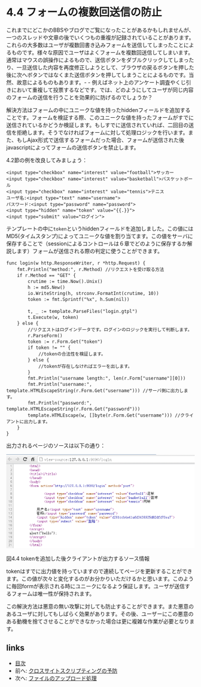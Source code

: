 # 4.4 フォームの複数回送信の防止

これまでにどこかのBBSやブログでご覧になったことがあるかもしれませんが、一つのスレッドや文章の後でいくつもの重複が記録されていることがあります。これらの大多数はユーザが複数回書き込みフォームを送信してしまったことによるものです。様々な原因でユーザはよくフォームを複数回送信してしまいます。通常はマウスの誤操作によるもので、送信ボタンをダブルクリックしてしまったり、一旦送信した内容を再度修正しようとして、ブラウザの戻るボタンを押した後に次へボタンではなくまた送信ボタンを押してしまうことによるものです。当然、故意によるものもあります。- - 例えばネット上のアンケート調査やくじ引きにおいて重複して投票するなどです。では、どのようにしてユーザが同じ内容のフォームの送信を行うことを効果的に防げるのでしょうか？

解決方法はフォームの中にユニークな値を持ったhiddenフィールドを追加することです。フォームを検証する際、このユニークな値を持ったフォームがすでに送信されているかどうか検証します。もしすでに送信されていれば、二回目の送信を拒絶します。そうでなければフォームに対して処理ロジックを行います。また、もしAjax形式で送信するフォームだった場合、フォームが送信された後javascriptによってフォームの送信ボタンを禁止します。

4.2節の例を改良してみましょう：

	<input type="checkbox" name="interest" value="football">サッカー
	<input type="checkbox" name="interest" value="basketball">バスケットボール
	<input type="checkbox" name="interest" value="tennis">テニス
	ユーザ名:<input type="text" name="username">
	パスワード:<input type="password" name="password">
	<input type="hidden" name="token" value="{{.}}">
	<input type="submit" value="ログイン">

テンプレートの中に`token`というhiddenフィールドを追加しました。この値にはMD5(タイムスタンプ)によってユニークな値を割り当てます。この値をサーバに保存することで（sessionによるコントロールは６章でどのように保存するか解説します）フォームが送信される際の判定に使うことができます。

	func login(w http.ResponseWriter, r *http.Request) {
		fmt.Println("method:", r.Method) //リクエストを受け取る方法
		if r.Method == "GET" {
			crutime := time.Now().Unix()
			h := md5.New()
			io.WriteString(h, strconv.FormatInt(crutime, 10))
			token := fmt.Sprintf("%x", h.Sum(nil))

			t, _ := template.ParseFiles("login.gtpl")
			t.Execute(w, token)
		} else {
			//リクエストはログインデータです。ログインのロジックを実行して判断します。
			r.ParseForm()
			token := r.Form.Get("token")
			if token != "" {
				//tokenの合法性を検証します。
			} else {
				//tokenが存在しなければエラーを出します。
			}
			fmt.Println("username length:", len(r.Form["username"][0]))
			fmt.Println("username:", template.HTMLEscapeString(r.Form.Get("username"))) //サーバ側に出力します。
			fmt.Println("password:", template.HTMLEscapeString(r.Form.Get("password")))
			template.HTMLEscape(w, []byte(r.Form.Get("username"))) //クライアントに出力します。
		}
	}

出力されるページのソースは以下の通り：

![](images/4.4.token.png?raw=true)

図4.4 tokenを追加した後クライアントが出力するソース情報

tokenはすでに出力値を持っていますので連続してページを更新することができます。この値が次々と変化するのがお分かりいただけるかと思います。このように毎回formが表示される時にユニークになるよう保証します。ユーザが送信するフォームは唯一性が保持されます。

この解決方法は悪意の無い攻撃に対しても防止することができます。また悪意のあるユーザに対してもしばらく効果があります。その後、ユーザーにこの悪意のある動機を捨てさせることができなかった場合は更に複雑な作業が必要となります。

## links
   * [目次](<preface.md>)
   * 前へ: [クロスサイトスクリプティングの予防](<04.3.md>)
   * 次へ: [ファイルのアップロード処理](<04.5.md>)
